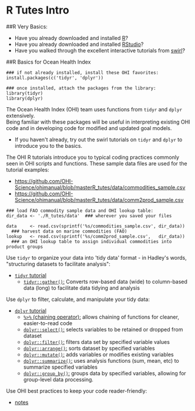 # R Tutes Intro
##R Very Basics:
* Have you already downloaded and installed [R](http://www.r-project.org/)?
* Have you already downloaded and installed [RStudio](http://www.rstudio.com/)?
* Have you walked through the excellent interactive tutorials from [swirl](http://swirlstats.com/students.html)?

##R Basics for Ocean Health Index
```
### if not already installed, install these OHI favorites:
install.packages(c('tidyr', 'dplyr'))

### once installed, attach the packages from the library:
library(tidyr)
library(dplyr)
```
The Ocean Health Index (OHI) team uses functions from `tidyr` and `dplyr` extensively.  
Being familiar with these packages will be useful in interpreting existing OHI
code and in developing code for modified and updated goal models.  

* If you haven't already, try out the swirl tutorials on `tidyr` and `dplyr`
to introduce you to the basics.

The OHI R tutorials introduce you to typical coding practices commonly seen
in OHI scripts and functions.  These sample data files are used for the
tutorial examples:
* https://github.com/OHI-Science/ohimanual/blob/masterR_tutes/data/commodities_sample.csv
* https://github.com/OHI-Science/ohimanual/blob/masterR_tutes/data/comm2prod_sample.csv

```
### load FAO commodity sample data and OHI lookup table:
dir_data <- './R_tutes/data'  ### wherever you saved your files

data     <- read.csv(sprintf('%s/commodities_sample.csv', dir_data))
  ### harvest data on marine commodities (FAO)
lookup   <- read.csv(sprintf('%s/comm2prod_sample.csv',   dir_data))
  ### an OHI lookup table to assign individual commodities into product groups
```
Use `tidyr` to organize your data into 'tidy data' format - in Hadley's words, "structuring datasets to facilitate analysis":
* [`tidyr` tutorial](R_tutes_tidyr.md)
    * [`tidyr::gather()`:](R_tutes_tidyr.md#tidyrgather)
    Converts row-based data (wide) to column-based data (long)
    to facilitate data tidying and analysis

Use `dplyr` to filter, calculate, and manipulate your tidy data:
* [`dplyr` tutorial](R_tutes_dplyr.md)
    * [`%>%` (chaining operator):](R_tutes_dplyr.md#-operator)
    allows chaining of functions for cleaner, easier-to-read code
    * [`dplyr::select()`:](R_tutes_dplyr.md#dplyrselect)
    selects variables to be retained or dropped from dataset
    * [`dplyr::filter()`:](R_tutes_dplyr.md#dplyrfilter)
    filters data set by specified variable values
    * [`dplyr::arrange()`:](R_tutes_dplyr.md#dplyrarrange)
    sorts dataset by specified variables
    * [`dplyr::mutate()`:](R_tutes_dplyr.md#dplyrmutate)
    adds variables or modifies existing variables
    * [`dplyr::summarize()`:](R_tutes_dplyr.md#dplyrsummarize)
    uses analysis functions (sum, mean, etc) to summarize specified variables
    * [`dplyr::group_by()`:](R_tutes_dplyr.md#dplyrgroup_by)
    groups data by specified variables, allowing for group-level data processing.

Use OHI best practices to keep your code reader-friendly:
* [notes](R_tutes_notes.md)
